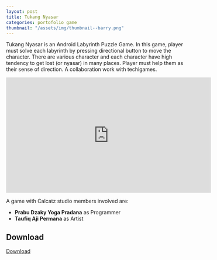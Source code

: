 ```yaml
---
layout: post
title: Tukang Nyasar
categories: portofolio game
thumbnail: "/assets/img/thumbnail--barry.png"
---
```


Tukang Nyasar is an Android Labyrinth Puzzle Game. In this game, player must solve each labyrinth by pressing directional button to move the character. There are various character and each character have high tendency to get lost (or nyasar) in many places. Player must help them as their sense of direction. A collaboration work with techigames.

<iframe width="560" height="315" src="https://www.youtube.com/embed/-xIzqGHgfZ8" frameborder="0" allowfullscreen></iframe>

A game with Calcatz studio members involved are:
- **Prabu Dzaky Yoga Pradana** as Programmer
- **Taufiq Aji Permana** as Artist

## Download
<a href="https://play.google.com/store/apps/details?id=com.TTT.TukangNyasar">Download</a>